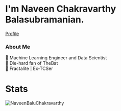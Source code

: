 # I'm Naveen Chakravarthy Balasubramanian.

<p><a href = 'http://naveenbaluchakravarthy.github.io/' target = '_blank'>Profile</a></p>


### About Me

:robot: Machine Learning Engineer and Data Scientist\
:bat: Die-hard fan of TheBat\
:briefcase: Fractalite | Ex-TCSer

#  

# Stats
<p align="left"> <img src="https://komarev.com/ghpvc/?username=NaveenBaluChakravarthy" alt="NaveenBaluChakravarthy" /> </p>


